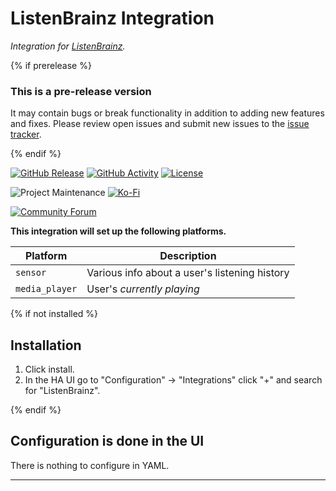 # ListenBrainz Integration

_Integration for [ListenBrainz][listenbrainz]._

{% if prerelease %}
### This is a pre-release version
It may contain bugs or break functionality in addition to adding new features and fixes. Please review open issues and submit new issues to the [issue tracker][issues].

{% endif %}

[![GitHub Release][releases-shield]][releases]
[![GitHub Activity][commits-shield]][commits]
[![License][license-shield]](LICENSE)

![Project Maintenance][maintenance-shield]
[![Ko-Fi][kofibadge]][kofi]

[![Community Forum][forum-shield]][forum]

**This integration will set up the following platforms.**

Platform | Description
-- | --
`sensor` | Various info about a user's listening history
`media_player` | User's _currently playing_

{% if not installed %}

## Installation

1. Click install.
1. In the HA UI go to "Configuration" -> "Integrations" click "+" and search for "ListenBrainz".

{% endif %}

## Configuration is done in the UI

There is nothing to configure in YAML.

***

[listenbrainz]: https://listenbrainz.org/
[hass-listenbrainz]: https://github.com/Weissnix4711/hass-listenbrainz
[issues]: https://github.com/Weissnix4711/hass-listenbrainz/issues
[kofi]: https://ko-fi.com/thomasaldrian
[kofibadge]: https://img.shields.io/badge/KO--FI-SUPPORT%20MY%20WORK-FF5E5B?style=for-the-badge&logo=kofi&color=13C3FF
[commits-shield]: https://img.shields.io/github/commit-activity/y/Weissnix4711/hass-listenbrainz.svg?style=for-the-badge
[commits]: https://github.com/Weissnix4711/hass-listenbrainz/commits/main
[forum-shield]: https://img.shields.io/badge/community-forum-brightgreen.svg?style=for-the-badge
[forum]: https://community.home-assistant.io/
[license-shield]: https://img.shields.io/github/license/Weissnix4711/hass-listenbrainz.svg?style=for-the-badge
[maintenance-shield]: https://img.shields.io/badge/maintainer-Thomas%20Aldrian%20%40Weissnix4711-blue.svg?style=for-the-badge
[releases-shield]: https://img.shields.io/github/release/Weissnix4711/hass-listenbrainz.svg?style=for-the-badge
[releases]: https://github.com/Weissnix4711/hass-listenbrainz/releases
